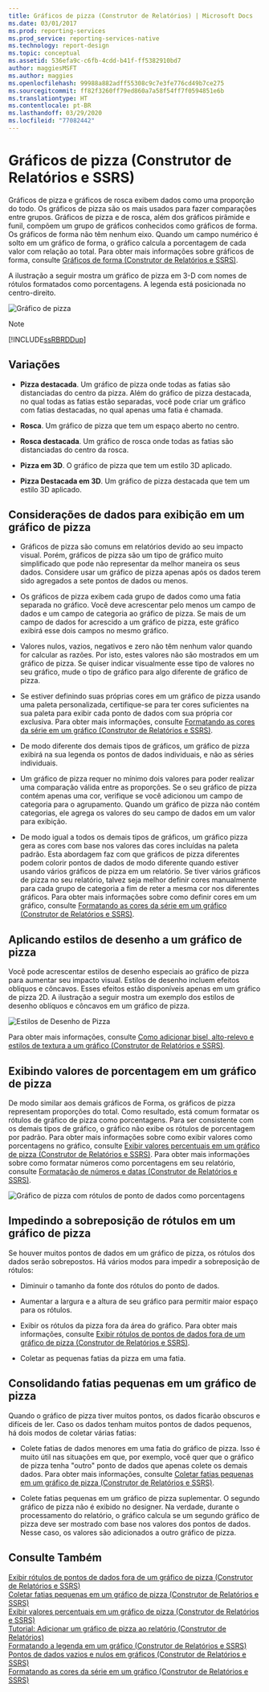 ```yaml
---
title: Gráficos de pizza (Construtor de Relatórios) | Microsoft Docs
ms.date: 03/01/2017
ms.prod: reporting-services
ms.prod_service: reporting-services-native
ms.technology: report-design
ms.topic: conceptual
ms.assetid: 536efa9c-c6fb-4cdd-b41f-ff5382910bd7
author: maggiesMSFT
ms.author: maggies
ms.openlocfilehash: 99988a882adff55308c9c7e3fe776cd49b7ce275
ms.sourcegitcommit: ff82f3260ff79ed860a7a58f54ff7f0594851e6b
ms.translationtype: HT
ms.contentlocale: pt-BR
ms.lasthandoff: 03/29/2020
ms.locfileid: "77082442"
---
```

# <a name="pie-charts-report-builder-and-ssrs"></a>Gráficos de pizza (Construtor de Relatórios e SSRS)
  Gráficos de pizza e gráficos de rosca exibem dados como uma proporção do todo. Os gráficos de pizza são os mais usados para fazer comparações entre grupos. Gráficos de pizza e de rosca, além dos gráficos pirâmide e funil, compõem um grupo de gráficos conhecidos como gráficos de forma. Os gráficos de forma não têm nenhum eixo. Quando um campo numérico é solto em um gráfico de forma, o gráfico calcula a porcentagem de cada valor com relação ao total. Para obter mais informações sobre gráficos de forma, consulte [Gráficos de forma &#40;Construtor de Relatórios e SSRS&#41;](../../reporting-services/report-design/shape-charts-report-builder-and-ssrs.md).  
  
 A ilustração a seguir mostra um gráfico de pizza em 3-D com nomes de rótulos formatados como porcentagens.  A legenda está posicionada no centro-direito.  
  
 ![Gráfico de pizza](../../reporting-services/report-design/media/piechart.gif "Gráfico de pizza")  
  
> [!NOTE]  
>  [!INCLUDE[ssRBRDDup](../../includes/ssrbrddup-md.md)]  
  
## <a name="variations"></a>Variações  
  
-   **Pizza destacada**. Um gráfico de pizza onde todas as fatias são distanciadas do centro da pizza. Além do gráfico de pizza destacada, no qual todas as fatias estão separadas, você pode criar um gráfico com fatias destacadas, no qual apenas uma fatia é chamada.  
  
-   **Rosca**. Um gráfico de pizza que tem um espaço aberto no centro.  
  
-   **Rosca destacada**. Um gráfico de rosca onde todas as fatias são distanciadas do centro da rosca.  
  
-   **Pizza em 3D**. O gráfico de pizza que tem um estilo 3D aplicado.  
  
-   **Pizza Destacada em 3D**. Um gráfico de pizza destacada que tem um estilo 3D aplicado.  
  
## <a name="data-considerations-for-display-on-a-pie-chart"></a>Considerações de dados para exibição em um gráfico de pizza  
  
-   Gráficos de pizza são comuns em relatórios devido ao seu impacto visual. Porém, gráficos de pizza são um tipo de gráfico muito simplificado que pode não representar da melhor maneira os seus dados. Considere usar um gráfico de pizza apenas após os dados terem sido agregados a sete pontos de dados ou menos.  
  
-   Os gráficos de pizza exibem cada grupo de dados como uma fatia separada no gráfico. Você deve acrescentar pelo menos um campo de dados e um campo de categoria ao gráfico de pizza. Se mais de um campo de dados for acrescido a um gráfico de pizza, este gráfico exibirá esse dois campos no mesmo gráfico.  
  
-   Valores nulos, vazios, negativos e zero não têm nenhum valor quando for calcular as razões. Por isto, estes valores não são mostrados em um gráfico de pizza. Se quiser indicar visualmente esse tipo de valores no seu gráfico, mude o tipo de gráfico para algo diferente de gráfico de pizza.  
  
-   Se estiver definindo suas próprias cores em um gráfico de pizza usando uma paleta personalizada, certifique-se para ter cores suficientes na sua paleta para exibir cada ponto de dados com sua própria cor exclusiva. Para obter mais informações, consulte [Formatando as cores da série em um gráfico &#40;Construtor de Relatórios e SSRS&#41;](../../reporting-services/report-design/formatting-series-colors-on-a-chart-report-builder-and-ssrs.md).  
  
-   De modo diferente dos demais tipos de gráficos, um gráfico de pizza exibirá na sua legenda os pontos de dados individuais, e não as séries individuais.  
  
-   Um gráfico de pizza requer no mínimo dois valores para poder realizar uma comparação válida entre as proporções. Se o seu gráfico de pizza contém apenas uma cor, verifique se você adicionou um campo de categoria para o agrupamento. Quando um gráfico de pizza não contém categorias, ele agrega os valores do seu campo de dados em um valor para exibição.  
  
-   De modo igual a todos os demais tipos de gráficos, um gráfico pizza gera as cores com base nos valores das cores incluídas na paleta padrão. Esta abordagem faz com que gráficos de pizza diferentes podem colorir pontos de dados de modo diferente quando estiver usando vários gráficos de pizza em um relatório. Se tiver vários gráficos de pizza no seu relatório, talvez seja melhor definir cores manualmente para cada grupo de categoria a fim de reter a mesma cor nos diferentes gráficos. Para obter mais informações sobre como definir cores em um gráfico, consulte [Formatando as cores da série em um gráfico &#40;Construtor de Relatórios e SSRS&#41;](../../reporting-services/report-design/formatting-series-colors-on-a-chart-report-builder-and-ssrs.md).  
  
## <a name="applying-drawing-styles-to-a-pie-chart"></a>Aplicando estilos de desenho a um gráfico de pizza  
 Você pode acrescentar estilos de desenho especiais ao gráfico de pizza para aumentar seu impacto visual. Estilos de desenho incluem efeitos oblíquos e côncavos. Esses efeitos estão disponíveis apenas em um gráfico de pizza 2D. A ilustração a seguir mostra um exemplo dos estilos de desenho oblíquos e côncavos em um gráfico de pizza.  
  
 ![Estilos de Desenho de Pizza](../../reporting-services/report-design/media/rs-piedrawingeffects-concave2.gif "Estilos de Desenho de Pizza")  
  
 Para obter mais informações, consulte [Como adicionar bisel, alto-relevo e estilos de textura a um gráfico &#40;Construtor de Relatórios e SSRS&#41;](../../reporting-services/report-design/chart-effects-add-bevel-emboss-or-texture-report-builder.md).  
  
## <a name="displaying-percentage-values-on-a-pie-chart"></a>Exibindo valores de porcentagem em um gráfico de pizza  
 De modo similar aos demais gráficos de Forma, os gráficos de pizza representam proporções do total. Como resultado, está comum formatar os rótulos de gráfico de pizza como porcentagens. Para ser consistente com os demais tipos de gráfico, o gráfico não exibe os rótulos de porcentagem por padrão. Para obter mais informações sobre como exibir valores como porcentagens no gráfico, consulte [Exibir valores percentuais em um gráfico de pizza &#40;Construtor de Relatórios e SSRS&#41;](../../reporting-services/report-design/display-percentage-values-on-a-pie-chart-report-builder-and-ssrs.md). Para obter mais informações sobre como formatar números como porcentagens em seu relatório, consulte [Formatação de números e datas &#40;Construtor de Relatórios e SSRS&#41;](../../reporting-services/report-design/formatting-numbers-and-dates-report-builder-and-ssrs.md).  
  
 ![Gráfico de pizza com rótulos de ponto de dados como porcentagens](../../reporting-services/report-design/media/rs-piechartpercentages.gif "Gráfico de pizza com rótulos de ponto de dados como porcentagens")  
  
## <a name="preventing-overlapped-labels-on-a-pie-chart"></a>Impedindo a sobreposição de rótulos em um gráfico de pizza  
 Se houver muitos pontos de dados em um gráfico de pizza, os rótulos dos dados serão sobrepostos. Há vários modos para impedir a sobreposição de rótulos:  
  
-   Diminuir o tamanho da fonte dos rótulos do ponto de dados.  
  
-   Aumentar a largura e a altura de seu gráfico para permitir maior espaço para os rótulos.  
  
-   Exibir os rótulos da pizza fora da área do gráfico. Para obter mais informações, consulte [Exibir rótulos de pontos de dados fora de um gráfico de pizza &#40;Construtor de Relatórios e SSRS&#41;](../../reporting-services/report-design/display-data-point-labels-outside-a-pie-chart-report-builder-and-ssrs.md).  
  
-   Coletar as pequenas fatias da pizza em uma fatia.  
  
## <a name="consolidating-small-slices-on-a-pie-chart"></a>Consolidando fatias pequenas em um gráfico de pizza  
 Quando o gráfico de pizza tiver muitos pontos, os dados ficarão obscuros e difíceis de ler. Caso os dados tenham muitos pontos de dados pequenos, há dois modos de coletar várias fatias:  
  
-   Colete fatias de dados menores em uma fatia do gráfico de pizza. Isso é muito útil nas situações em que, por exemplo, você quer que o gráfico de pizza tenha "outro" ponto de dados que apenas colete os demais dados. Para obter mais informações, consulte [Coletar fatias pequenas em um gráfico de pizza &#40;Construtor de Relatórios e SSRS&#41;](../../reporting-services/report-design/collect-small-slices-on-a-pie-chart-report-builder-and-ssrs.md).  
  
-   Colete fatias pequenas em um gráfico de pizza suplementar. O segundo gráfico de pizza não é exibido no designer. Na verdade, durante o processamento do relatório, o gráfico calcula se um segundo gráfico de pizza deve ser mostrado com base nos valores dos pontos de dados. Nesse caso, os valores são adicionados a outro gráfico de pizza.  
  
## <a name="see-also"></a>Consulte Também  
 [Exibir rótulos de pontos de dados fora de um gráfico de pizza &#40;Construtor de Relatórios e SSRS&#41;](../../reporting-services/report-design/display-data-point-labels-outside-a-pie-chart-report-builder-and-ssrs.md)   
 [Coletar fatias pequenas em um gráfico de pizza &#40;Construtor de Relatórios e SSRS&#41;](../../reporting-services/report-design/collect-small-slices-on-a-pie-chart-report-builder-and-ssrs.md)   
 [Exibir valores percentuais em um gráfico de pizza &#40;Construtor de Relatórios e SSRS&#41;](../../reporting-services/report-design/display-percentage-values-on-a-pie-chart-report-builder-and-ssrs.md)   
 [Tutorial: Adicionar um gráfico de pizza ao relatório &#40;Construtor de Relatórios&#41;](../../reporting-services/tutorial-add-a-pie-chart-to-your-report-report-builder.md)   
 [Formatando a legenda em um gráfico &#40;Construtor de Relatórios e SSRS&#41;](../../reporting-services/report-design/chart-legend-formatting-report-builder.md)   
 [Pontos de dados vazios e nulos em gráficos &#40;Construtor de Relatórios e SSRS&#41;](../../reporting-services/report-design/empty-and-null-data-points-in-charts-report-builder-and-ssrs.md)   
 [Formatando as cores da série em um gráfico &#40;Construtor de Relatórios e SSRS&#41;](../../reporting-services/report-design/formatting-series-colors-on-a-chart-report-builder-and-ssrs.md)  
  
  
